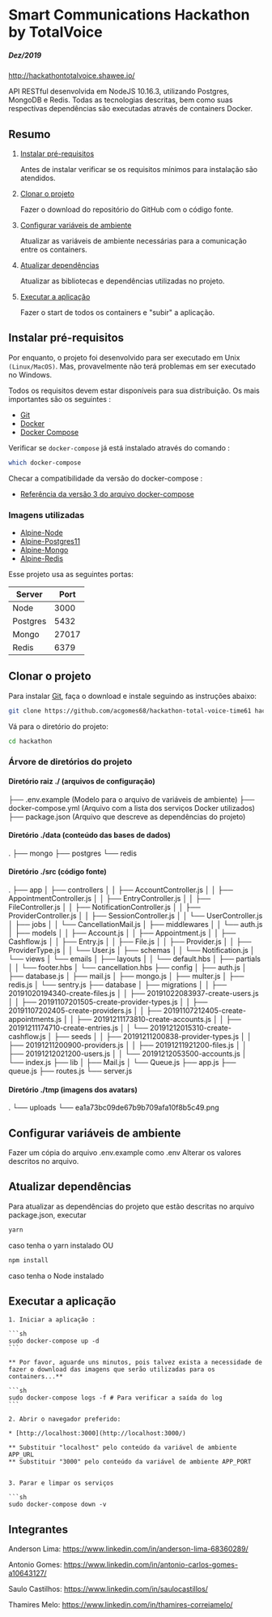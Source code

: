 # Smart Communications Hackathon by TotalVoice
##### Dez/2019
http://hackathontotalvoice.shawee.io/

API RESTful desenvolvida em NodeJS 10.16.3, utilizando Postgres, MongoDB e Redis.
Todas as tecnologias descritas, bem como suas respectivas dependências são executadas através de containers Docker.

## Resumo

1. [Instalar pré-requisitos](#install-prerequisites)

    Antes de instalar verificar se os requisitos mínimos para instalação são atendidos.

2. [Clonar o projeto](#clone-the-project)

    Fazer o download do repositório do GitHub com o código fonte.

3. [Configurar variáveis de ambiente](#configure-nginx-with-ssl-certificates)

    Atualizar as variáveis de ambiente necessárias para a comunicação entre os containers.

4. [Atualizar dependências](#configure-nginx-with-ssl-certificates)

    Atualizar as bibliotecas e dependências utilizadas no projeto.

5. [Executar a aplicação](#run-the-application)

    Fazer o start de todos os containers e "subir" a aplicação.


## Instalar pré-requisitos

Por enquanto, o projeto foi desenvolvido para ser executado em Unix `(Linux/MacOS)`. Mas, provavelmente não terá problemas em ser executado no Windows.

Todos os requisitos devem estar disponíveis para sua distribuição. Os mais importantes são os seguintes :

* [Git](https://git-scm.com/downloads)
* [Docker](https://docs.docker.com/engine/installation/)
* [Docker Compose](https://docs.docker.com/compose/install/)

Verificar se `docker-compose` já está instalado através do comando : 

```sh
which docker-compose
```

Checar a compatibilidade da versão do docker-compose :

* [Referência da versão 3 do arquivo docker-compose](https://docs.docker.com/compose/compose-file/)

### Imagens utilizadas

* [Alpine-Node](https://hub.docker.com/r/acgomes68/alpine-node)
* [Alpine-Postgres11](https://hub.docker.com/_/postgres)
* [Alpine-Mongo](https://hub.docker.com/r/mvertes/alpine-mongo)
* [Alpine-Redis](https://hub.docker.com/_/redis)

Esse projeto usa as seguintes portas:

| Server   | Port  |
|----------|-------|
| Node     | 3000  |
| Postgres | 5432  |
| Mongo    | 27017 |
| Redis    | 6379  |


## Clonar o projeto

Para instalar [Git](https://github.com/acgomes68/hackathon-total-voice-time61), faça o download e instale seguindo as instruções abaixo:

```sh
git clone https://github.com/acgomes68/hackathon-total-voice-time61 hackathon
```

Vá para o diretório do projeto:

```sh
cd hackathon
```

### Árvore de diretórios do projeto

#### Diretório raiz ./ (arquivos de configuração)

├── .env.example (Modelo para o arquivo de variáveis de ambiente)
├── docker-compose.yml (Arquivo com a lista dos serviços Docker utilizados)
├── package.json (Arquivo que descreve as dependências do projeto)

#### Diretório ./data (conteúdo das bases de dados)
.
├── mongo
├── postgres
└── redis

#### Diretório ./src (código fonte)
.
├── app
│   ├── controllers
│   │   ├── AccountController.js
│   │   ├── AppointmentController.js
│   │   ├── EntryController.js
│   │   ├── FileController.js
│   │   ├── NotificationController.js
│   │   ├── ProviderController.js
│   │   ├── SessionController.js
│   │   └── UserController.js
│   ├── jobs
│   │   └── CancellationMail.js
│   ├── middlewares
│   │   └── auth.js
│   ├── models
│   │   ├── Account.js
│   │   ├── Appointment.js
│   │   ├── Cashflow.js
│   │   ├── Entry.js
│   │   ├── File.js
│   │   ├── Provider.js
│   │   ├── ProviderType.js
│   │   └── User.js
│   ├── schemas
│   │   └── Notification.js
│   └── views
│       └── emails
│           ├── layouts
│           │   └── default.hbs
│           ├── partials
│           │   └── footer.hbs
│           └── cancellation.hbs
├── config
│   ├── auth.js
│   ├── database.js
│   ├── mail.js
│   ├── mongo.js
│   ├── multer.js
│   ├── redis.js
│   └── sentry.js
├── database
│   ├── migrations
│   │   ├── 20191020194340-create-files.js
│   │   ├── 20191022083937-create-users.js
│   │   ├── 20191107201505-create-provider-types.js
│   │   ├── 20191107202405-create-providers.js
│   │   ├── 20191107212405-create-appointments.js
│   │   ├── 20191211173810-create-accounts.js
│   │   ├── 20191211174710-create-entries.js
│   │   └── 20191212015310-create-cashflow.js
│   ├── seeds
│   │   ├── 20191211200838-provider-types.js
│   │   ├── 20191211200900-providers.js
│   │   ├── 20191211921200-files.js
│   │   ├── 20191212021200-users.js
│   │   └── 20191212053500-accounts.js
│   └── index.js
├── lib
│   ├── Mail.js
│   └── Queue.js
├── app.js
├── queue.js
├── routes.js
└── server.js

#### Diretório ./tmp (imagens dos avatars)
.
└── uploads
    └── ea1a73bc09de67b9b709afa10f8b5c49.png


## Configurar variáveis de ambiente
Fazer um cópia do arquivo .env.example como .env
Alterar os valores descritos no arquivo.


## Atualizar dependências
Para atualizar as dependências do projeto que estão descritas no arquivo package.json, executar 
```sh
yarn
```
caso tenha o yarn instalado OU

```sh
npm install 
```
caso tenha o Node instalado


## Executar a aplicação

    1. Iniciar a aplicação :

    ```sh
    sudo docker-compose up -d
    ```

    ** Por favor, aguarde uns minutos, pois talvez exista a necessidade de fazer o download das imagens que serão utilizadas para os containers...**

    ```sh
    sudo docker-compose logs -f # Para verificar a saída do log
    ```

    2. Abrir o navegador preferido:

    * [http://localhost:3000](http://localhost:3000/)
    
    ** Substituir "localhost" pelo conteúdo da variável de ambiente APP_URL
    ** Substituir "3000" pelo conteúdo da variável de ambiente APP_PORT


    3. Parar e limpar os serviços

    ```sh
    sudo docker-compose down -v


## Integrantes
Anderson Lima: https://www.linkedin.com/in/anderson-lima-68360289/

Antonio Gomes: https://www.linkedin.com/in/antonio-carlos-gomes-a10643127/

Saulo Castilhos: https://www.linkedin.com/in/saulocastillos/

Thamires Melo: https://www.linkedin.com/in/thamires-correiamelo/

